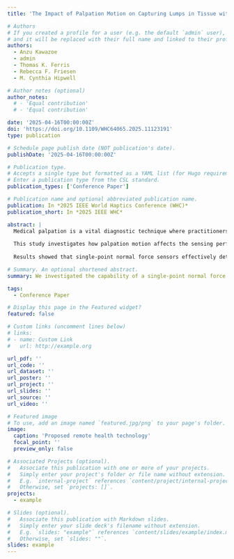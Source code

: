```yaml
---
title: 'The Impact of Palpation Motion on Capturing Lumps in Tissue with Force Sensor'

# Authors
# If you created a profile for a user (e.g. the default `admin` user), write the username (folder name) here
# and it will be replaced with their full name and linked to their profile.
authors:
  - Anzu Kawazoe
  - admin
  - Thomas K. Ferris
  - Rebecca F. Friesen
  - M. Cynthia Hipwell

# Author notes (optional)
author_notes:
  # - 'Equal contribution'
  # - 'Equal contribution'

date: '2025-04-16T00:00:00Z'
doi: 'https://doi.org/10.1109/WHC64065.2025.11123191'
type: publication

# Schedule page publish date (NOT publication's date).
publishDate: '2025-04-16T00:00:00Z'

# Publication type.
# Accepts a single type but formatted as a YAML list (for Hugo requirements).
# Enter a publication type from the CSL standard.
publication_types: ['Conference Paper']

# Publication name and optional abbreviated publication name.
publication: In *2025 IEEE World Haptics Conference (WHC)*
publication_short: In *2025 IEEE WHC*

abstract: |
  Medical palpation is a vital diagnostic technique where practitioners assess a patient’s condition through tactile examination. Advances in remote health technologies, such as robotic hands and sensorized gloves, aim to address practitioner shortages and improve diagnostic quality by capturing essential haptic information. In thyroid examinations, differentiating nodule sizes is critical for identifying malignant lumps. 
  
  This study investigates how palpation motion affects the sensing performance of single-point normal force sensors in detecting thyroid nodules. Using a phantom skin model with lumps of varied sizes and depths, force data was captured and visualized as stiffness distribution (tactile imaging). The captured lump shapes were compared to actual shapes using Correlation Coefficient (CC), Mean Squared Error (MSE), and Structural Similarity Index (SSIM). 
  
  Results showed that single-point normal force sensors effectively detect lumps, particularly during major motions like Poke and Push & Pull, with Poke consistently yielding superior performance across various sizes and depths. However, estimating lump shapes becomes increasingly challenging as lump depth increases, regardless of the motion applied. These findings emphasize the importance of motion in optimizing single-point sensors for palpation and provide valuable insights for developing sensorized gloves for clinical use, particularly in remote healthcare systems.

# Summary. An optional shortened abstract.
summary: We investigated the capability of a single-point normal force sensor to capture the shape of lumps in phantom skin under three types of motions, including those mimicking palpation touch.

tags:
  - Conference Paper

# Display this page in the Featured widget?
featured: false

# Custom links (uncomment lines below)
# links:
# - name: Custom Link
#   url: http://example.org

url_pdf: ''
url_code: ''
url_dataset: ''
url_poster: ''
url_project: ''
url_slides: ''
url_source: ''
url_video: ''

# Featured image
# To use, add an image named `featured.jpg/png` to your page's folder.
image:
  caption: 'Proposed remote health technology'
  focal_point: ''
  preview_only: false

# Associated Projects (optional).
#   Associate this publication with one or more of your projects.
#   Simply enter your project's folder or file name without extension.
#   E.g. `internal-project` references `content/project/internal-project/index.md`.
#   Otherwise, set `projects: []`.
projects:
  - example

# Slides (optional).
#   Associate this publication with Markdown slides.
#   Simply enter your slide deck's filename without extension.
#   E.g. `slides: "example"` references `content/slides/example/index.md`.
#   Otherwise, set `slides: ""`.
slides: example
---
```


<!-- {{% callout note %}}
Click the _Cite_ button above to demo the feature to enable visitors to import publication metadata into their reference management software.
{{% /callout %}}

{{% callout note %}}
Create your slides in Markdown - click the _Slides_ button to check out the example.
{{% /callout %}}

Add the publication's **full text** or **supplementary notes** here. You can use rich formatting such as including [code, math, and images](https://docs.hugoblox.com/content/writing-markdown-latex/). -->
